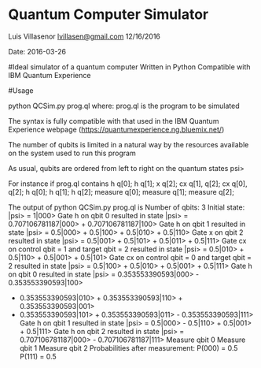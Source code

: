 # Quantum Computer Simulator
 Luis Villasenor
 lvillasen@gmail.com
 12/16/2016

Date: 2016-03-26

#Ideal simulator of a quantum computer 
Written in Python 
Compatible with IBM Quantum Experience

#Usage 

python QCSim.py prog.ql
where:
prog.ql is the program to be simulated

The syntax is fully compatible with that used in the IBM Quantum 
Experience webpage (https://quantumexperience.ng.bluemix.net/)

The number of qubits is limited in a natural way by the resources 
available on the system used to run this program

As usual, qubits are ordered from left to right on the quantum states psi>

For instance if prog.ql contains
h q[0];
h q[1];
x q[2];
cx q[1], q[2];
cx q[0], q[2];
h q[0];
h q[1];
h q[2];
measure q[0];
measure q[1];
measure q[2];

The output of python QCSim.py prog.ql is
Number of qbits:  3
Initial state: |psi> = 1|000>
Gate h on qbit 0
	resulted in state |psi> = 0.707106781187|000> + 0.707106781187|100> 
Gate h on qbit 1
	resulted in state |psi> = 0.5|000> + 0.5|100> + 0.5|010> + 0.5|110> 
Gate x on qbit 2
	resulted in state |psi> = 0.5|001> + 0.5|101> + 0.5|011> + 0.5|111> 
Gate cx on control qbit = 1  and target qbit = 2
	resulted in state |psi> = 0.5|010> + 0.5|110> + 0.5|001> + 0.5|101> 
Gate cx on control qbit = 0  and target qbit = 2
	resulted in state |psi> = 0.5|100> + 0.5|010> + 0.5|001> + 0.5|111> 
Gate h on qbit 0
	resulted in state |psi> = 0.353553390593|000> - 0.353553390593|100> 
+ 0.353553390593|010> + 0.353553390593|110> + 0.353553390593|001> 
+ 0.353553390593|101> + 0.353553390593|011> - 0.353553390593|111> 
Gate h on qbit 1
	resulted in state |psi> = 0.5|000> - 0.5|110> + 0.5|001> + 0.5|111> 
Gate h on qbit 2
	resulted in state |psi> = 0.707106781187|000> - 0.707106781187|111> 
Measure qbit 0
Measure qbit 1
Measure qbit 2
Probabilities after measurement:
P(000) = 0.5
P(111) = 0.5
